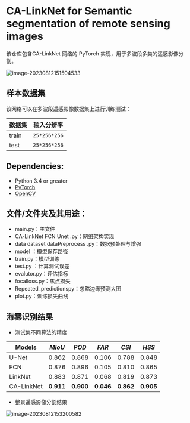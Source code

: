 

# CA-LinkNet for Semantic segmentation of remote sensing images

该仓库包含CA-LinkNet 网络的 PyTorch 实现，用于多波段多类的遥感影像分割。

![image-20230812151504533](https://s2.loli.net/2023/08/12/5yoY4HsUK2EWtBL.png)

## 样本数据集

该网络可以在多波段遥感影像数据集上进行训练测试：

| 数据集 | 输入分辨率   |
| ------ | ------------ |
| train  | `25*256*256` |
| test   | `25*256*256` |
## Dependencies:

- Python 3.4 or greater
- [PyTorch](https://pytorch.org/)
- [OpenCV](https://opencv.org/)

## 文件/文件夹及其用途：

- main.py：主文件
- CA-LinkNet FCN Unet .py：网络架构实现
- data dataset dataPreprocess .py：数据预处理与增强
- model ：模型保存路径
- train.py：模型训练
- test.py ：计算测试误差
- evalutor.py：评估指标
- focalloss.py：焦点损失
- Repeated_predictionspy：忽略边缘预测大图
- plot.py：训练损失曲线

## 海雾识别结果

- 测试集不同算法的精度

| Models     | *MIoU*    | *POD*     | *FAR*     | *CSI*     | *HSS*     |
| ---------- | --------- | --------- | --------- | --------- | --------- |
| U-Net      | 0.862     | 0.868     | 0.106     | 0.788     | 0.848     |
| FCN        | 0.876     | 0.896     | 0.105     | 0.810     | 0.865     |
| LinkNet    | 0.883     | 0.871     | 0.068     | 0.819     | 0.873     |
| CA-LinkNet | **0.911** | **0.900** | **0.046** | **0.862** | **0.905** |

- 整景遥感影像分割结果

![image-20230812153200582](https://s2.loli.net/2023/08/12/nuzCryVkip8DZgt.png)
